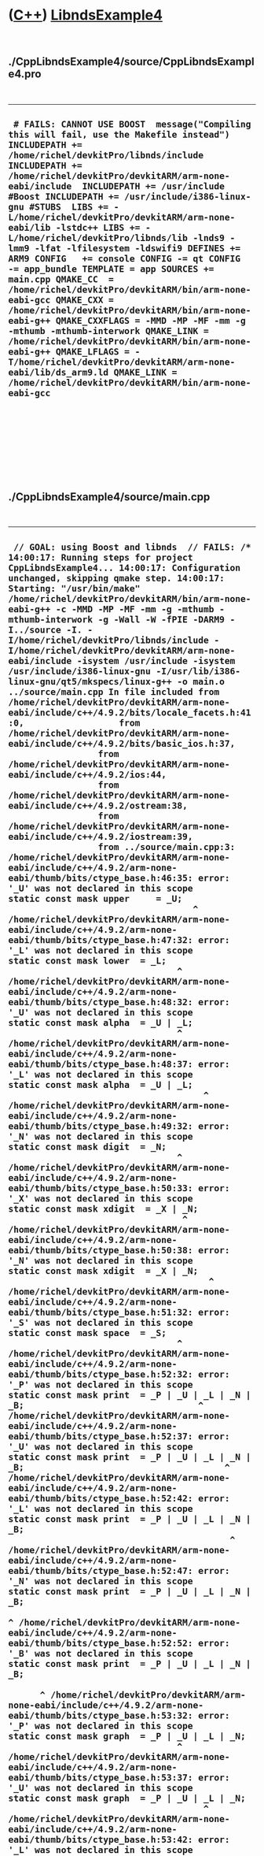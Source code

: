 
 

 

 

 

 

([C++](Cpp.md)) [LibndsExample4](CppLibndsExample4.md)
========================================================

 

./CppLibndsExample4/source/CppLibndsExample4.pro
------------------------------------------------

 

  -------------------------------------------------------------------------------------------------------------------------------------------------------------------------------------------------------------------------------------------------------------------------------------------------------------------------------------------------------------------------------------------------------------------------------------------------------------------------------------------------------------------------------------------------------------------------------------------------------------------------------------------------------------------------------------------------------------------------------------------------------------------------------------------------------------------------------------------------------------------------------------------------------------------------------------------------------------------------------------------------------------------
  ` # FAILS: CANNOT USE BOOST  message("Compiling this will fail, use the Makefile instead")  INCLUDEPATH += /home/richel/devkitPro/libnds/include INCLUDEPATH += /home/richel/devkitPro/devkitARM/arm-none-eabi/include  INCLUDEPATH += /usr/include #Boost INCLUDEPATH += /usr/include/i386-linux-gnu #STUBS  LIBS += -L/home/richel/devkitPro/devkitARM/arm-none-eabi/lib -lstdc++ LIBS += -L/home/richel/devkitPro/libnds/lib -lnds9 -lmm9 -lfat -lfilesystem -ldswifi9 DEFINES += ARM9 CONFIG   += console CONFIG -= qt CONFIG   -= app_bundle TEMPLATE = app SOURCES += main.cpp QMAKE_CC  = /home/richel/devkitPro/devkitARM/bin/arm-none-eabi-gcc QMAKE_CXX = /home/richel/devkitPro/devkitARM/bin/arm-none-eabi-g++ QMAKE_CXXFLAGS = -MMD -MP -MF -mm -g -mthumb -mthumb-interwork QMAKE_LINK = /home/richel/devkitPro/devkitARM/bin/arm-none-eabi-g++ QMAKE_LFLAGS = -T/home/richel/devkitPro/devkitARM/arm-none-eabi/lib/ds_arm9.ld QMAKE_LINK = /home/richel/devkitPro/devkitARM/bin/arm-none-eabi-gcc`
  -------------------------------------------------------------------------------------------------------------------------------------------------------------------------------------------------------------------------------------------------------------------------------------------------------------------------------------------------------------------------------------------------------------------------------------------------------------------------------------------------------------------------------------------------------------------------------------------------------------------------------------------------------------------------------------------------------------------------------------------------------------------------------------------------------------------------------------------------------------------------------------------------------------------------------------------------------------------------------------------------------------------

 

 

 

 

 

./CppLibndsExample4/source/main.cpp
-----------------------------------

 

  ------------------------------------------------------------------------------------------------------------------------------------------------------------------------------------------------------------------------------------------------------------------------------------------------------------------------------------------------------------------------------------------------------------------------------------------------------------------------------------------------------------------------------------------------------------------------------------------------------------------------------------------------------------------------------------------------------------------------------------------------------------------------------------------------------------------------------------------------------------------------------------------------------------------------------------------------------------------------------------------------------------------------------------------------------------------------------------------------------------------------------------------------------------------------------------------------------------------------------------------------------------------------------------------------------------------------------------------------------------------------------------------------------------------------------------------------------------------------------------------------------------------------------------------------------------------------------------------------------------------------------------------------------------------------------------------------------------------------------------------------------------------------------------------------------------------------------------------------------------------------------------------------------------------------------------------------------------------------------------------------------------------------------------------------------------------------------------------------------------------------------------------------------------------------------------------------------------------------------------------------------------------------------------------------------------------------------------------------------------------------------------------------------------------------------------------------------------------------------------------------------------------------------------------------------------------------------------------------------------------------------------------------------------------------------------------------------------------------------------------------------------------------------------------------------------------------------------------------------------------------------------------------------------------------------------------------------------------------------------------------------------------------------------------------------------------------------------------------------------------------------------------------------------------------------------------------------------------------------------------------------------------------------------------------------------------------------------------------------------------------------------------------------------------------------------------------------------------------------------------------------------------------------------------------------------------------------------------------------------------------------------------------------------------------------------------------------------------------------------------------------------------------------------------------------------------------------------------------------------------------------------------------------------------------------------------------------------------------------------------------------------------------------------------------------------------------------------------------------------------------------------------------------------------------------------------------------------------------------------------------------------------------------------------------------------------------------------------------------------------------------------------------------------------------------------------------------------------------------------------------------------------------------------------------------------------------------------------------------------------------------------------------------------------------------------------------------------------------------------------------------------------------------------------------------------------------------------------------------------------------------------------------------------------------------------------------------------------------------------------------------------------------------------------------------------------------------------------------------------------------------------------------------------------------------------------------------------------------------------------------------------------------------------------------------------------------------------------------------------------------------------------------------------------------------------------------------------------------------------------------------------------------------------------------------------------------------------------------------------------------------------------------------------------------------------------------------------------------------------------------------------------------------------------------------------------------------------------------------------------------------------------------------------------------------------------------------------------------------------------------------------------------------------------------------------------------------------------------------------------------------------------------------------------------------------------------------------------------------------------------------------------------------------------------------------------------------------------------------------------------------------------------------------------------------------------------------------------------------------------------------------------------------------------------------------------------------------------------------------------------------------------------------------------------------------------------------------------------------------------------------------------------------------------------------------------------------------------------------------------------------------------------------------------------------------------------------------------------------------------------------------------------------------------------------------------------------------------------------------------------------------------------------------------------------------------------------------------------------------------------------------------------------------------------------------------------------------------------------------------------------------------------------------------------------------------------------------------------------------------------------------------------------------------------------------------------------------------------------------------------------------------------------------------------------------------------------------------------------------------------------------------------------------------------------------------------------------------------------------------------------------------------------------------------------------------------------------------------------------------------------------------------------------------------------------------------------------------------------------------------------------------------------------------------------------------------------------------------------------------------------------------------------------------------------------------------------------------------------------------------------------------------------------------------------------------------------------------------------------------
  ` // GOAL: using Boost and libnds  // FAILS: /*   14:00:17: Running steps for project CppLibndsExample4... 14:00:17: Configuration unchanged, skipping qmake step. 14:00:17: Starting: "/usr/bin/make" /home/richel/devkitPro/devkitARM/bin/arm-none-eabi-g++ -c -MMD -MP -MF -mm -g -mthumb -mthumb-interwork -g -Wall -W -fPIE -DARM9 -I../source -I. -I/home/richel/devkitPro/libnds/include -I/home/richel/devkitPro/devkitARM/arm-none-eabi/include -isystem /usr/include -isystem /usr/include/i386-linux-gnu -I/usr/lib/i386-linux-gnu/qt5/mkspecs/linux-g++ -o main.o ../source/main.cpp In file included from /home/richel/devkitPro/devkitARM/arm-none-eabi/include/c++/4.9.2/bits/locale_facets.h:41:0,                  from /home/richel/devkitPro/devkitARM/arm-none-eabi/include/c++/4.9.2/bits/basic_ios.h:37,                  from /home/richel/devkitPro/devkitARM/arm-none-eabi/include/c++/4.9.2/ios:44,                  from /home/richel/devkitPro/devkitARM/arm-none-eabi/include/c++/4.9.2/ostream:38,                  from /home/richel/devkitPro/devkitARM/arm-none-eabi/include/c++/4.9.2/iostream:39,                  from ../source/main.cpp:3: /home/richel/devkitPro/devkitARM/arm-none-eabi/include/c++/4.9.2/arm-none-eabi/thumb/bits/ctype_base.h:46:35: error: '_U' was not declared in this scope      static const mask upper     = _U;                                    ^ /home/richel/devkitPro/devkitARM/arm-none-eabi/include/c++/4.9.2/arm-none-eabi/thumb/bits/ctype_base.h:47:32: error: '_L' was not declared in this scope      static const mask lower  = _L;                                 ^ /home/richel/devkitPro/devkitARM/arm-none-eabi/include/c++/4.9.2/arm-none-eabi/thumb/bits/ctype_base.h:48:32: error: '_U' was not declared in this scope      static const mask alpha  = _U | _L;                                 ^ /home/richel/devkitPro/devkitARM/arm-none-eabi/include/c++/4.9.2/arm-none-eabi/thumb/bits/ctype_base.h:48:37: error: '_L' was not declared in this scope      static const mask alpha  = _U | _L;                                      ^ /home/richel/devkitPro/devkitARM/arm-none-eabi/include/c++/4.9.2/arm-none-eabi/thumb/bits/ctype_base.h:49:32: error: '_N' was not declared in this scope      static const mask digit  = _N;                                 ^ /home/richel/devkitPro/devkitARM/arm-none-eabi/include/c++/4.9.2/arm-none-eabi/thumb/bits/ctype_base.h:50:33: error: '_X' was not declared in this scope      static const mask xdigit  = _X | _N;                                  ^ /home/richel/devkitPro/devkitARM/arm-none-eabi/include/c++/4.9.2/arm-none-eabi/thumb/bits/ctype_base.h:50:38: error: '_N' was not declared in this scope      static const mask xdigit  = _X | _N;                                       ^ /home/richel/devkitPro/devkitARM/arm-none-eabi/include/c++/4.9.2/arm-none-eabi/thumb/bits/ctype_base.h:51:32: error: '_S' was not declared in this scope      static const mask space  = _S;                                 ^ /home/richel/devkitPro/devkitARM/arm-none-eabi/include/c++/4.9.2/arm-none-eabi/thumb/bits/ctype_base.h:52:32: error: '_P' was not declared in this scope      static const mask print  = _P | _U | _L | _N | _B;                                 ^ /home/richel/devkitPro/devkitARM/arm-none-eabi/include/c++/4.9.2/arm-none-eabi/thumb/bits/ctype_base.h:52:37: error: '_U' was not declared in this scope      static const mask print  = _P | _U | _L | _N | _B;                                      ^ /home/richel/devkitPro/devkitARM/arm-none-eabi/include/c++/4.9.2/arm-none-eabi/thumb/bits/ctype_base.h:52:42: error: '_L' was not declared in this scope      static const mask print  = _P | _U | _L | _N | _B;                                           ^ /home/richel/devkitPro/devkitARM/arm-none-eabi/include/c++/4.9.2/arm-none-eabi/thumb/bits/ctype_base.h:52:47: error: '_N' was not declared in this scope      static const mask print  = _P | _U | _L | _N | _B;                                                ^ /home/richel/devkitPro/devkitARM/arm-none-eabi/include/c++/4.9.2/arm-none-eabi/thumb/bits/ctype_base.h:52:52: error: '_B' was not declared in this scope      static const mask print  = _P | _U | _L | _N | _B;                                                     ^ /home/richel/devkitPro/devkitARM/arm-none-eabi/include/c++/4.9.2/arm-none-eabi/thumb/bits/ctype_base.h:53:32: error: '_P' was not declared in this scope      static const mask graph  = _P | _U | _L | _N;                                 ^ /home/richel/devkitPro/devkitARM/arm-none-eabi/include/c++/4.9.2/arm-none-eabi/thumb/bits/ctype_base.h:53:37: error: '_U' was not declared in this scope      static const mask graph  = _P | _U | _L | _N;                                      ^ /home/richel/devkitPro/devkitARM/arm-none-eabi/include/c++/4.9.2/arm-none-eabi/thumb/bits/ctype_base.h:53:42: error: '_L' was not declared in this scope      static const mask graph  = _P | _U | _L | _N;                                           ^ /home/richel/devkitPro/devkitARM/arm-none-eabi/include/c++/4.9.2/arm-none-eabi/thumb/bits/ctype_base.h:53:47: error: '_N' was not declared in this scope      static const mask graph  = _P | _U | _L | _N;                                                ^ /home/richel/devkitPro/devkitARM/arm-none-eabi/include/c++/4.9.2/arm-none-eabi/thumb/bits/ctype_base.h:54:32: error: '_C' was not declared in this scope      static const mask cntrl  = _C;                                 ^ /home/richel/devkitPro/devkitARM/arm-none-eabi/include/c++/4.9.2/arm-none-eabi/thumb/bits/ctype_base.h:55:32: error: '_P' was not declared in this scope      static const mask punct  = _P;                                 ^ /home/richel/devkitPro/devkitARM/arm-none-eabi/include/c++/4.9.2/arm-none-eabi/thumb/bits/ctype_base.h:56:32: error: '_U' was not declared in this scope      static const mask alnum  = _U | _L | _N;                                 ^ /home/richel/devkitPro/devkitARM/arm-none-eabi/include/c++/4.9.2/arm-none-eabi/thumb/bits/ctype_base.h:56:37: error: '_L' was not declared in this scope      static const mask alnum  = _U | _L | _N;                                      ^ /home/richel/devkitPro/devkitARM/arm-none-eabi/include/c++/4.9.2/arm-none-eabi/thumb/bits/ctype_base.h:56:42: error: '_N' was not declared in this scope      static const mask alnum  = _U | _L | _N;                                           ^ Makefile:384: recipe for target 'main.o' failed make: *** [main.o] Error 1 14:00:18: The process "/usr/bin/make" exited with code 2. Error while building/deploying project CppLibndsExample4 (kit: Desktop) When executing step 'Make' 14:00:18: Elapsed time: 00:01.  */  #include <nds.h> #include <iostream> #include <boost/signals2.hpp>  int main() {     PrintConsole topScreen;     PrintConsole bottomScreen;          videoSetMode(MODE_0_2D);     videoSetModeSub(MODE_0_2D);      vramSetBankA(VRAM_A_MAIN_BG);     vramSetBankC(VRAM_C_SUB_BG);    consoleInit(&topScreen,    3,BgType_Text4bpp, BgSize_T_256x256, 31, 0, true, true);     consoleInit(&bottomScreen, 3,BgType_Text4bpp, BgSize_T_256x256, 31, 0, false, true);       consoleSelect(&topScreen);   std::cout     << "01234567890123456789012345678901" //No newline needed     << "1\n"     << "2 TOP\n"     << "3 SCREEN\n"     << "4 HERE\n"     << "5\n"     << "6 32 chars wide, 23 chars high\n"     << "7\n"     << "8\n"     << "9\n"     << "0\n"     << "1\n"     << "2\n"     << "3\n"     << "4\n"     << "5\n"     << "6\n"     << "7\n"     << "8\n"     << "9\n"     << "0\n"     << "1\n"     << "2\n"     << "34567890123456789012345678901234" //No newline needed   ;      consoleSelect(&bottomScreen);    std::cout     << "01234567890123456789012345678901" //No newline needed     << "1\n"     << "2 BOTTOM\n"     << "3 SCREEN\n"     << "4 HERE\n"     << "5\n"     << "6 32 chars wide, 23 chars high\n"     << "7\n"     << "8\n"     << "9\n"     << "0\n"     << "1\n"     << "2\n"     << "3\n"     << "4\n"     << "5\n"     << "6\n"     << "7\n"     << "8\n"     << "9\n"     << "0\n"     << "1\n"     << "2\n"     << "34567890123456789012345678901234" //No newline needed   ;    while(1)   {         swiWaitForVBlank();     } }`
  ------------------------------------------------------------------------------------------------------------------------------------------------------------------------------------------------------------------------------------------------------------------------------------------------------------------------------------------------------------------------------------------------------------------------------------------------------------------------------------------------------------------------------------------------------------------------------------------------------------------------------------------------------------------------------------------------------------------------------------------------------------------------------------------------------------------------------------------------------------------------------------------------------------------------------------------------------------------------------------------------------------------------------------------------------------------------------------------------------------------------------------------------------------------------------------------------------------------------------------------------------------------------------------------------------------------------------------------------------------------------------------------------------------------------------------------------------------------------------------------------------------------------------------------------------------------------------------------------------------------------------------------------------------------------------------------------------------------------------------------------------------------------------------------------------------------------------------------------------------------------------------------------------------------------------------------------------------------------------------------------------------------------------------------------------------------------------------------------------------------------------------------------------------------------------------------------------------------------------------------------------------------------------------------------------------------------------------------------------------------------------------------------------------------------------------------------------------------------------------------------------------------------------------------------------------------------------------------------------------------------------------------------------------------------------------------------------------------------------------------------------------------------------------------------------------------------------------------------------------------------------------------------------------------------------------------------------------------------------------------------------------------------------------------------------------------------------------------------------------------------------------------------------------------------------------------------------------------------------------------------------------------------------------------------------------------------------------------------------------------------------------------------------------------------------------------------------------------------------------------------------------------------------------------------------------------------------------------------------------------------------------------------------------------------------------------------------------------------------------------------------------------------------------------------------------------------------------------------------------------------------------------------------------------------------------------------------------------------------------------------------------------------------------------------------------------------------------------------------------------------------------------------------------------------------------------------------------------------------------------------------------------------------------------------------------------------------------------------------------------------------------------------------------------------------------------------------------------------------------------------------------------------------------------------------------------------------------------------------------------------------------------------------------------------------------------------------------------------------------------------------------------------------------------------------------------------------------------------------------------------------------------------------------------------------------------------------------------------------------------------------------------------------------------------------------------------------------------------------------------------------------------------------------------------------------------------------------------------------------------------------------------------------------------------------------------------------------------------------------------------------------------------------------------------------------------------------------------------------------------------------------------------------------------------------------------------------------------------------------------------------------------------------------------------------------------------------------------------------------------------------------------------------------------------------------------------------------------------------------------------------------------------------------------------------------------------------------------------------------------------------------------------------------------------------------------------------------------------------------------------------------------------------------------------------------------------------------------------------------------------------------------------------------------------------------------------------------------------------------------------------------------------------------------------------------------------------------------------------------------------------------------------------------------------------------------------------------------------------------------------------------------------------------------------------------------------------------------------------------------------------------------------------------------------------------------------------------------------------------------------------------------------------------------------------------------------------------------------------------------------------------------------------------------------------------------------------------------------------------------------------------------------------------------------------------------------------------------------------------------------------------------------------------------------------------------------------------------------------------------------------------------------------------------------------------------------------------------------------------------------------------------------------------------------------------------------------------------------------------------------------------------------------------------------------------------------------------------------------------------------------------------------------------------------------------------------------------------------------------------------------------------------------------------------------------------------------------------------------------------------------------------------------------------------------------------------------------------------------------------------------------------------------------------------------------------------------------------------------------------------------------------------------------------------------------------------------------------------------------------------------------------------------------------------------------------------------------------------------------------

 

 

 

 

 

 


